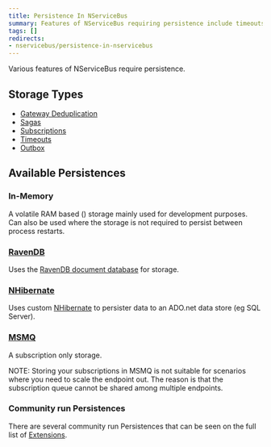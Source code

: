 ```yaml
---
title: Persistence In NServiceBus
summary: Features of NServiceBus requiring persistence include timeouts, sagas, and subscription storage.
tags: []
redirects:
- nservicebus/persistence-in-nservicebus
---
```


Various features of NServiceBus require persistence. 

## Storage Types

 * [Gateway Deduplication](/nservicebus/gateway/)
 * [Sagas](/nservicebus/sagas/)
 * [Subscriptions](/nservicebus/sagas/)
 * [Timeouts](/nservicebus/sagas/#timeouts)
 * [Outbox](/nservicebus/outbox/)

## Available Persistences

### In-Memory

A volatile RAM based () storage mainly used for development purposes. Can also be used where the storage is not required to persist between process restarts.

### [RavenDB](/nservicebus/ravendb/)

Uses the [RavenDB document database](http://ravendb.net/) for storage.

### [NHibernate](/nservicebus/nhibernate/)

Uses custom [NHibernate](http://nhibernate.info/) to persister data to an ADO.net data store (eg SQL Server).

### [MSMQ](/nservicebus/msmq)

A subscription only storage.

NOTE: Storing your subscriptions in MSMQ is not suitable for scenarios where you need to scale the endpoint out. The reason is that the subscription queue cannot be shared among multiple endpoints. 

### Community run Persistences

There are several community run Persistences that can be seen on the full list of [Extensions](/platform/extensions.md#persisters).
